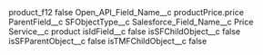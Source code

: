 <?xml version="1.0" encoding="UTF-8"?>
<CustomMetadata xmlns="http://soap.sforce.com/2006/04/metadata" xmlns:xsi="http://www.w3.org/2001/XMLSchema-instance" xmlns:xsd="http://www.w3.org/2001/XMLSchema">
    <label>product_f12</label>
    <protected>false</protected>
    <values>
        <field>Open_API_Field_Name__c</field>
        <value xsi:type="xsd:string">productPrice.price</value>
    </values>
    <values>
        <field>ParentField__c</field>
        <value xsi:nil="true"/>
    </values>
    <values>
        <field>SFObjectType__c</field>
        <value xsi:nil="true"/>
    </values>
    <values>
        <field>Salesforce_Field_Name__c</field>
        <value xsi:type="xsd:string">Price</value>
    </values>
    <values>
        <field>Service__c</field>
        <value xsi:type="xsd:string">product</value>
    </values>
    <values>
        <field>isIdField__c</field>
        <value xsi:type="xsd:boolean">false</value>
    </values>
    <values>
        <field>isSFChildObject__c</field>
        <value xsi:type="xsd:boolean">false</value>
    </values>
    <values>
        <field>isSFParentObject__c</field>
        <value xsi:type="xsd:boolean">false</value>
    </values>
    <values>
        <field>isTMFChildObject__c</field>
        <value xsi:type="xsd:boolean">false</value>
    </values>
</CustomMetadata>
